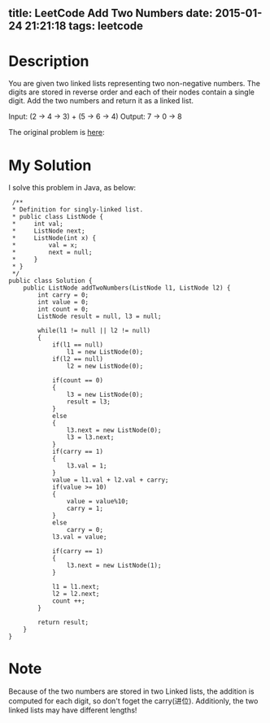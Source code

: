 title: LeetCode Add Two Numbers
date: 2015-01-24 21:21:18
tags: leetcode
---

# Description
You are given two linked lists representing two non-negative numbers. The digits are stored in reverse order and each of their nodes contain a single digit. Add the two numbers and return it as a linked list.

Input: (2 -> 4 -> 3) + (5 -> 6 -> 4)
Output: 7 -> 0 -> 8

The original problem is [here](https://oj.leetcode.com/problems/add-two-numbers/ "here"):  
<!--more-->

# My Solution
I solve this problem in Java, as below:
	

	 /**
	 * Definition for singly-linked list.
	 * public class ListNode {
	 *     int val;
	 *     ListNode next;
	 *     ListNode(int x) {
	 *         val = x;
	 *         next = null;
	 *     }
	 * }
	 */
	public class Solution {
	    public ListNode addTwoNumbers(ListNode l1, ListNode l2) {
	        int carry = 0;
	        int value = 0;
	        int count = 0;
	        ListNode result = null, l3 = null;
	
	        while(l1 != null || l2 != null)
	        {
	            if(l1 == null)
	                l1 = new ListNode(0);
	            if(l2 == null)
	                l2 = new ListNode(0);
	            
	            if(count == 0)
	            {
	                l3 = new ListNode(0);
	                result = l3;
	            }
	            else
	            {
	                l3.next = new ListNode(0);
	                l3 = l3.next;
	            }
	            if(carry == 1)
	            {
	                l3.val = 1;
	            }
	            value = l1.val + l2.val + carry;
	            if(value >= 10)
	            {
	                value = value%10;
	                carry = 1;
	            }
	            else
	                carry = 0;
	            l3.val = value;
	
	            if(carry == 1)
	            {
	                l3.next = new ListNode(1);
	            }
	
	            l1 = l1.next;
	            l2 = l2.next;
	            count ++;
	        }
	
	        return result;
	    }
	}



# Note
Because of the two numbers are stored in two Linked lists, the addition is computed for each digit, so don't foget the carry(进位). Additionly, the two linked lists may have different lengths!
